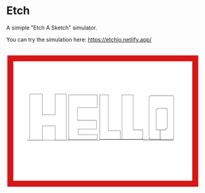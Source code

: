 # Etch

A simiple "Etch A Sketch" simulator.

You can try the simulation here: https://etchio.netlify.app/

<br>
<img src="photos/hello.png">
